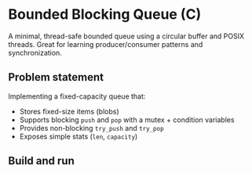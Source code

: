 # Bounded Blocking Queue (C)

A minimal, thread-safe bounded queue using a circular buffer and POSIX threads. Great for learning producer/consumer patterns and synchronization.

## Problem statement
Implementing a fixed-capacity queue that:
- Stores fixed-size items (blobs)
- Supports blocking `push` and `pop` with a mutex + condition variables
- Provides non-blocking `try_push` and `try_pop`
- Exposes simple stats (`len`, `capacity`)

## Build and run


